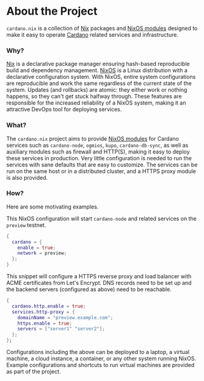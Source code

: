 # About the Project

`cardano.nix` is a collection of [Nix](https://nixos.org) packages and [NixOS modules](https://zero-to-nix.com/concepts/nixos#modules) designed to make it easy to operate [Cardano](https://cardano.org) related services and infrastructure.

### Why?

[Nix](https://zero-to-nix.com/concepts/nix) is a declarative package manager ensuring hash-based reproducible build and dependency management. [NixOS](https://zero-to-nix.com/concepts/nixos) is a Linux distribution with a declarative configuration system. With NixOS, entire system configurations are reproducible and work the same regardless of the current state of the system. Updates (and rollbacks) are atomic: they either work or nothing happens, so they can't get stuck halfway through. These features are responsible for the increased reliability of a NixOS system, making it an attractive DevOps tool for deploying services.

### What?

The `cardano.nix` project aims to provide [NixOS modules](https://zero-to-nix.com/concepts/nixos#modules) for Cardano services such as `cardano-node`, `ogmios`, `kupo`, `cardano-db-sync`, as well as auxiliary modules such as firewall and HTTP(S), making it easy to deploy these services in production. Very little configuration is needed to run the services with sane defaults that are easy to customize. The services can be run on the same host or in a distributed cluster, and a HTTPS proxy module is also provided.

### How?

Here are some motivating examples.

This NixOS configuration will start `cardano-node` and related services on the `preview` testnet.

```nix
{
  cardano = {
    enable = true;
    network = preview;
  };
}
```

This snippet will configure a HTTPS reverse proxy and load balancer with ACME certificates from Let's Encrypt. DNS records need to be set up and the backend servers (configured as above) need to be reachable.

```nix
{
  cardano.http.enable = true;
  services.http-proxy = {
    domainName = "preview.example.com";
    https.enable = true;
    servers = ["server1" "server2"];
  };
};
```

Configurations including the above can be deployed to a laptop, a virtual machine, a cloud instance, a container, or any other system running NixOS. Example configurations and shortcuts to run virtual machines are provided as part of the project.
